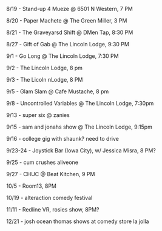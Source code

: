 8/19 - Stand-up 4 Mueze @ 6501 N Western, 7 PM

8/20 - Paper Machete @ The Green Miller, 3 PM

8/21 - The Graveyarsd Shift @ DMen Tap, 8:30 PM

8/27 - Gift of Gab @ The Lincoln Lodge, 9:30 PM

9/1 - Go Long @ The Lincoln Lodge, 7:30 PM

9/2 - The Lincoln Lodge,  8 pm

9/3 - The Licoln nLodge, 8 PM

9/5 - Glam Slam @ Cafe Mustache,  8 pm

9/8 - Uncontrolled Variables @ The Lincoln Lodge, 7:30pm

9/13 - super six @ zanies

9/15 - sam and jonahs show @ The Lincoln Lodge, 9:15pm

9/16 - college gig with shaunk? need to drive

9/23-24 - Joystick Bar (Iowa City), w/ Jessica Misra, 8 PM?

9/25 - cum crushes aliveone

9/27 - CHUC @ Beat Kitchen, 9 PM

10/5 - Room13, 8PM

10/19 - alteraction comedy festival

11/11 - Redline VR, rosies show, 8PM?

12/21 - josh ocean thomas shows at comedy store la jolla
